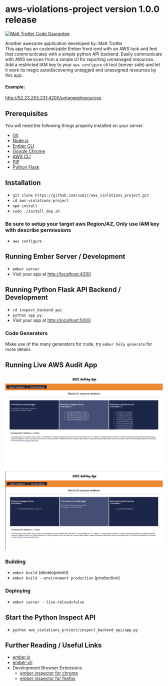 # aws-violations-project version 1.0.0 release
[![Matt Trotter Code Gaurantee](https://img.shields.io/badge/Fully%20Tested-v1.0.4-red.svg)]()

Another awesome application developed by: Matt Trotter
<br />This app has an customizable Ember front-end with an AWS look and feel that commnunicates with a simple python API backend.
Easily communicate with AWS services from a simple UI for reporting unmanaged resources.
Add a restricted IAM key to your `aws configure` cli tool {server side} and let it work its magic
autodiscovering untagged and unassigned resources by this app.

#### Example:
http://52.23.253.231:4200/untaggedresources

## Prerequisites

You will need the following things properly installed on your server.

* [Git](https://git-scm.com/)
* [Node.js](https://nodejs.org/) 
* [Ember CLI](https://ember-cli.com/)
* [Google Chrome](https://google.com/chrome/)
* [AWS CLI](https://ember-cli.com/)
* [PIP](https://pip.pypa.io/en/stable/installing/)
* [Python Flask](https://pypi.python.org/pypi/Flask)

## Installation

* `git clone https://github.com/sudir/aws_violations_project.git`
* `cd aws-violations-project`
* `npm install` 
* `sudo ./install_dep.sh`

### Be sure to setup your target aws Region/AZ, Only use IAM key with describe permissions
* `aws configure` 
 
## Running Ember Server / Development

* `ember server`
* Visit your app at [http://localhost:4200](http://localhost:4200)

## Running Python Flask API Backend / Development

* `cd inspect_backend_api`
* `python app.py`
* Visit your app at [http://localhost:5000](http://localhost:5000)

### Code Generators
Make use of the many generators for code, try `ember help generate` for more details

## Running Live AWS Audit App
<img src="https://github.com/sudir/aws_violations_project/blob/master/screenshot1.png">
<img src="https://github.com/sudir/aws_violations_project/blob/master/screenshot2.png">

### Building

* `ember build` (development)
* `ember build --environment production` (production)

### Deploying
* `ember server --live-reload=false`

## Start the Python Inspect API
* `python aws_violations_project/inspect_backend_api/app.py`

## Further Reading / Useful Links

* [ember.js](https://emberjs.com/)
* [ember-cli](https://ember-cli.com/)
* Development Browser Extensions
  * [ember inspector for chrome](https://chrome.google.com/webstore/detail/ember-inspector/bmdblncegkenkacieihfhpjfppoconhi)
  * [ember inspector for firefox](https://addons.mozilla.org/en-US/firefox/addon/ember-inspector/)
